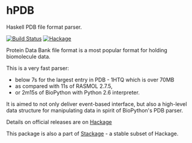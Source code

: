hPDB
====
Haskell PDB file format parser.

[![Build Status](https://api.travis-ci.org/BioHaskell/hPDB.png?branch=master)](https://travis-ci.org/BioHaskell/hPDB)
[![Hackage](https://budueba.com/hackage/hPDB)](https://hackage.haskell.org/package/hPDB)


Protein Data Bank file format is a most popular format for holding biomolecule data.

This is a very fast parser:

 - below 7s for the largest entry in PDB - 1HTQ which is over 70MB
 - as compared with 11s of RASMOL 2.7.5,
 - or 2m15s of BioPython with Python 2.6 interpreter.

It is aimed to not only deliver event-based interface, but also a high-level data structure for manipulating data in spirit of BioPython's PDB parser. 

Details on official releases are on [Hackage](https://hackage.haskell.org/package/hPDB)

This package is also a part of [Stackage](http://daniel-diaz.github.io/stackagelist/) - a stable subset of Hackage.
